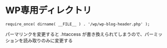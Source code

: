 WP専用ディレクトリ
===

```require_once( dirname( __FILE__ ) . '/wp/wp-blog-header.php' );```

パーマリンクを変更すると .htaccess が書き換えられてしまうので、パーミッションを読み取りのみに変更する
